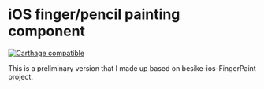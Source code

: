 iOS finger/pencil painting component
========

[![Carthage compatible](https://img.shields.io/badge/Carthage-compatible-4BC51D.svg?style=flat)](https://github.com/Carthage/Carthage)

This is a preliminary version that I made up based on besike-ios-FingerPaint project.


